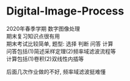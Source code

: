 # Digital-Image-Process
2020年春季学期 数字图像处理  
期末复习知识点很有用  
期末考试比较简单, 题型: 选择 判断 问答 计算  
问答包括(1)简述采样定理(2)频率域滤波流程等  
计算包括(1)卷积(2)双线性内插等  
  
后面几次作业做的不好, 频率域滤波挺难懂  
